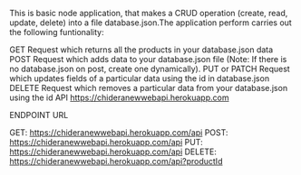 This is basic node application, that makes a CRUD operation (create, read, update, delete) into a file database.json.The application perform carries out the following funtionality:

GET Request which returns all the products in your database.json data
POST Request which adds data to your database.json file (Note: If there is no database.json on post, create one dynamically).
PUT or PATCH Request which updates fields of a particular data using the id in database.json
DELETE Request which removes a particular data from your database.json using the id
API https://chideranewwebapi.herokuapp.com

ENDPOINT URL

GET: https://chideranewwebapi.herokuapp.com/api
POST: https://chideranewwebapi.herokuapp.com/api
PUT: https://chideranewwebapi.herokuapp.com/api
DELETE: https://chideranewwebapi.herokuapp.com/api?productId
